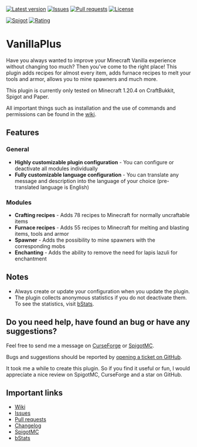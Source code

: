[![Latest version](https://img.shields.io/github/v/release/gaming12846/VanillaPlus?label=Latest%20release&color=blueviolet)](https://github.com/Gaming12846/VanillaPlus/releases)
[![Issues](https://img.shields.io/github/issues/Gaming12846/VanillaPlus?label=Issues)](https://github.com/Gaming12846/VanillaPlus/issues)
[![Pull requests](https://img.shields.io/github/issues-pr/Gaming12846/VanillaPlus?label=Pull%20requests)](https://github.com/Gaming12846/VanillaPlus/pulls)
[![License](https://img.shields.io/github/license/Gaming12846/VanillaPlus?label=License&color=red)](https://github.com/Gaming12846/VanillaPlus/blob/master/LICENSE)

[![Spigot](https://img.shields.io/badge/Spigot-orange)](https://www.spigotmc.org/resources/114644)
[![Rating](https://img.shields.io/spiget/rating/114644?label=Rating&color=orange)](https://www.spigotmc.org/resources/114644/reviews)

# VanillaPlus

Have you always wanted to improve your Minecraft Vanilla experience without changing too much? Then you've come to the
right place! This plugin adds recipes for almost every item, adds furnace recipes to melt your tools and armor, allows
you to mine spawners and much more.

This plugin is currently only tested on Minecraft 1.20.4 on CraftBukkit, Spigot and Paper.

All important things such as installation and the use of commands and permissions can be found in
the [wiki](https://github.com/Gaming12846/VanillaPlus/wiki).

## Features

### General

- **Highly customizable plugin configuration** - You can configure or deactivate all modules individually
- **Fully customizable language configuration** - You can translate any message and description into the language of
  your choice (pre-translated language is English)

### Modules

- **Crafting recipes** - Adds 78 recipes to Minecraft for normally uncraftable items
- **Furnace recipes** - Adds 55 recipes to Minecraft for melting and blasting items, tools and armor
- **Spawner** - Adds the possibility to mine spawners with the corresponding mobs
- **Enchanting** - Adds the ability to remove the need for lapis lazuli for enchantment

## Notes

- Always create or update your configuration when you update the plugin.
- The plugin collects anonymous statistics if you do not deactivate them. To see the statistics,
  visit [bStats](https://bstats.org/plugin/bukkit/Vanilla%20Plus).

## Do you need help, have found an bug or have any suggestions?

Feel free to send me a message on [CurseForge](https://www.curseforge.com/members/gaming12846/projects)
or [SpigotMC](https://www.spigotmc.org/members/gaming12846.305963).

Bugs and suggestions should be reported
by [opening a ticket on GitHub](https://github.com/Gaming12846/VanillaPlus/issues).

It took me a while to create this plugin. So if you find it useful or fun, I would appreciate a nice review on
SpigotMC, CurseForge and a star on GitHub.

## Important links

- [Wiki](https://github.com/Gaming12846/VanillaPlus/wiki)
- [Issues](https://github.com/Gaming12846/VanillaPlus/issues)
- [Pull requests](https://github.com/Gaming12846/VanillaPlus/pulls)
- [Changelog](https://github.com/Gaming12846/VanillaPlus/blob/master/CHANGELOG.md)
- [SpigotMC](https://www.spigotmc.org/resources/114644)
- [bStats](https://bstats.org/plugin/bukkit/Vanilla%20Plus)